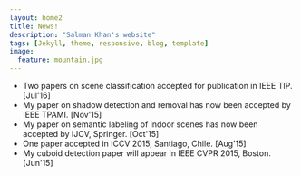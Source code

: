 ```yaml
---
layout: home2
title: News!
description: "Salman Khan's website"
tags: [Jekyll, theme, responsive, blog, template]
image:
  feature: mountain.jpg
---
```


* Two papers on scene classification accepted for publication in IEEE TIP. [Jul'16]
* My paper on shadow detection and removal has now been accepted by IEEE TPAMI. [Nov'15]
* My paper on semantic labeling of indoor scenes has now been accepted by IJCV, Springer. [Oct'15]
* One paper accepted in ICCV 2015, Santiago, Chile. [Aug'15]
* My cuboid detection paper will appear in IEEE CVPR 2015, Boston. [Jun'15]

<br />
